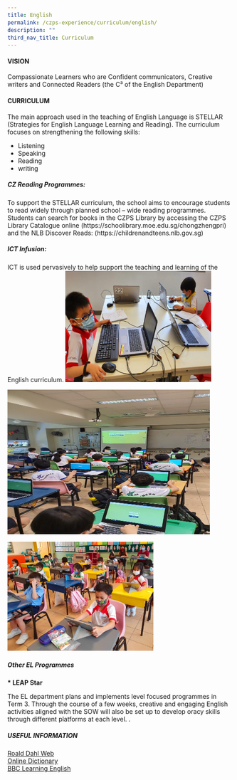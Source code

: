 ```yaml
---
title: English
permalink: /czps-experience/curriculum/english/
description: ""
third_nav_title: Curriculum
---
```

<h4><strong>VISION</strong></h4>
<p>Compassionate Learners who are Confident communicators, Creative writers and Connected Readers (the C³ of the English Department)</p>
<h4><strong>CURRICULUM</strong></h4>
The main approach used in the teaching of English Language is STELLAR (Strategies for English Language Learning and Reading). The curriculum focuses on strengthening the following skills:

*   Listening
*   Speaking
*   Reading
*   writing

<h5><strong>CZ Reading Programmes:</strong></h5>
<p>To support the STELLAR curriculum, the school aims to encourage students to read widely through planned school – wide reading programmes. Students can search for books in the CZPS Library by accessing the CZPS Library Catalogue online (https://schoolibrary.moe.edu.sg/chongzhengpri) and the NLB Discover Reads: (https://childrenandteens.nlb.gov.sg)</p>

<h5><strong>ICT Infusion:</strong></h5>
ICT is used pervasively to help support the teaching and learning of the English curriculum. 
<img style="width:65%; height:250px" src="/images/EL Website 01.jpg"><p>
<img style="width:455px; height:325px;" src="/images/EL Website 02.jpg"><p>
<img style="width:65%; height:250"  src="/images/EL Website 03.jpg">
<h5><strong>Other EL Programmes </strong></h5>
<p><strong>*   LEAP Star</strong></p>
The EL department plans and implements level focused programmes in Term 3. Through the course of a few weeks, creative and engaging English activities aligned with the SOW will also be set up to develop oracy skills through different platforms at each level.  .

<h5><strong>USEFUL INFORMATION</strong></h5>
<a rel="noopener" target="_blank" href="https://www.roalddahl.com/">Roald Dahl Web</a><br><a rel="noopener" target="_blank" href="https://www.merriam-webster.com/">Online Dictionary</a><br><a rel="noopener" target="_blank" href="https://www.bbc.co.uk/learningenglish/">BBC Learning English</a><p></p>
